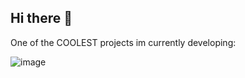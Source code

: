 ## Hi there 👋

One of the COOLEST projects im currently developing:  

![image](https://github.com/user-attachments/assets/fa01a274-b5b9-43eb-86c9-bfcb9f47d1ee)


